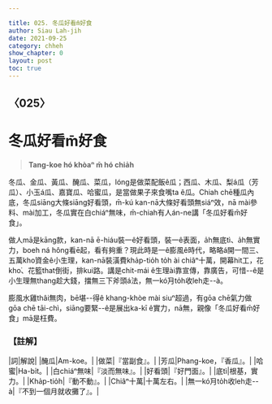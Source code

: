 ```yaml
---

title: 025. 冬瓜好看m̄好食
author: Siau Lah-jih
date: 2021-09-25
category: chheh
show_chapter: 0
layout: post
toc: true
---
```

  
## 〈025〉
# 冬瓜好看m̄好食
>**Tang-koe hó khòaⁿ m̄ hó chia̍h**
 
冬瓜、金瓜、黃瓜、醃瓜、菜瓜，lóng是做菜配飯ê瓜；西瓜、木瓜、梨á瓜（芳瓜）、小玉á瓜、嘉寶瓜、哈蜜瓜，是當做果子來食嘴ta ê瓜。Chiah chē種瓜內底，冬瓜siāng大條siāng好看頭，m̄-kú kan-nā大條好看頭無siáⁿ效，nā mài參料、mài加工，冬瓜實在白chiáⁿ無味，m̄-chiah有人án-ne講「冬瓜好看m̄好食」。

做人mā是kāng款，kan-nā ē-hiáu裝一ê好看頭，裝一ê表面，a̍h無底tì、a̍h無實力，boeh ná hông看ē起，看有夠重？現此時是一ê膨風ê時代，略略á開一間三、五萬kho͘資金ê小生理，kan-nā裝潢費kha̍p-tio̍h to̍h ài chiâⁿ十萬，開幕hit工，花kho͘、花籃that倒街，排kui路。講是chit-mái ê生理ài靠宣傳，靠廣告，可惜--ê是小生理無thang趁大錢，擋無三下斧頭á法，無一kó͘月to̍h收leh走--à。

膨風水雞thâi無肉，bē堪--得ê khang-khòe mài siuⁿ超過，有gōa chē氣力做gōa chē tāi-chì，siāng要緊--ê是展出ka-kī ê實力，nā無，親像「冬瓜好看m̄好食」mā是枉費。

### 【註解】

|詞|解說|
|醃瓜|Am-koe。|
|做菜|『當副食』。|
|芳瓜|Phang-koe，『香瓜』。|
|哈蜜|Ha-bi̍t。|
|白chiáⁿ無味|『淡而無味』。|
|好看頭|『好門面』。|
|底tì|根基，實力。|
|Kha̍p-tio̍h|『動不動』。|
|Chiâⁿ十萬|十萬左右。|
|無一kó͘月to̍h收leh走--à|『不到一個月就收攤了』。|
